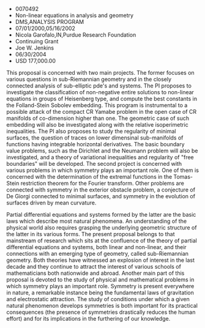 
* 0070492
* Non-linear equations in analysis and geometry
* DMS,ANALYSIS PROGRAM
* 07/01/2000,05/16/2002
* Nicola Garofalo,IN,Purdue Research Foundation
* Continuing Grant
* Joe W. Jenkins
* 06/30/2004
* USD 177,000.00

This proposal is concerned with two main projects. The former focuses on various
questions in sub-Riemannian geometry and in the closely connected analysis of
sub-elliptic pde's and systems. The PI proposes to investigate the
classification of non-negative entire solutions to non-linear equations in
groups of Heisenberg type, and compute the best constants in the Folland-Stein
Sobolev embedding. This program is instrumental to a possible attack of the
compact CR Yamabe problem in the open case of CR manifolds of co-dimension
higher than one. The geometric case of such embedding will also be investigated
along with the relative isoperimetric inequalities. The PI also proposes to
study the regularity of minimal surfaces, the question of traces on lower
dimensinal sub-manifolds of functions having integrable horizontal derivatives.
The basic boundary value problems, such as the Dirichlet and the Neumann problem
will also be investigated, and a theory of variational inequalities and
regularity of "free boundaries" will be developed. The second project is
concerned with various problems in which symmetry plays an important role. One
of them is concerned with the determination of the extremal functions in the
Tomas-Stein restriction theorem for the Fourier transform. Other problems are
connected with symmetry in the exterior obstacle problem, a conjecture of De
Giorgi connected to minimal surfaces, and symmetry in the evolution of surfaces
driven by mean curvature.

Partial differential equations and systems formed by the latter are the basic
laws which describe most natural phenomena. An understanding of the physical
world also requires grasping the underlying geometric structure of the latter in
its various forms. The present proposal belongs to that mainstream of research
which sits at the confluence of the theory of partial differential equations and
systems, both linear and non-linear, and their connections with an emerging type
of geometry, called sub-Riemannian geometry. Both theories have witnessed an
explosion of interest in the last decade and they continue to attract the
interest of various schools of mathematicians both nationwide and abroad.
Another main part of this proposal is devoted to the study of physical and
mathematical problems in which symmetry plays an important role. Symmetry is
present everywhere in nature, a remarkable instance being the fundamental laws
of gravitation and electrostatic attraction. The study of conditions under which
a given natural phenomenon develops symmetries is both important for its
practical consequences (the presence of symmetries drastically reduces the human
effort) and for its implications in the furthering of our knowledge.


